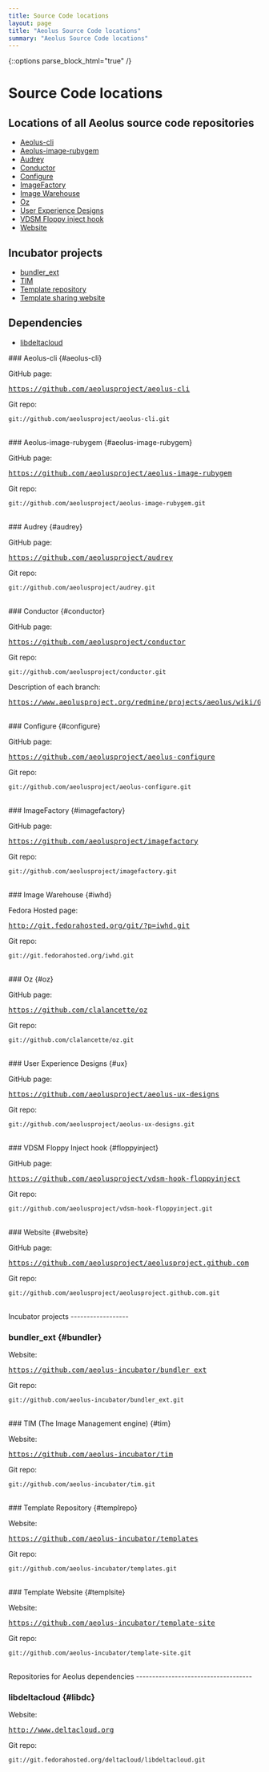 ```yaml
---
title: Source Code locations
layout: page
title: "Aeolus Source Code locations"
summary: "Aeolus Source Code locations"
---
```

{::options parse_block_html="true" /}

Source Code locations
=====================

Locations of all Aeolus source code repositories
------------------------------------------------

-   [Aeolus-cli](#aeolus-cli)
-   [Aeolus-image-rubygem](#aeolus-image-rubygem)
-   [Audrey](#audrey)
-   [Conductor](#conductor)
-   [Configure](#configure)
-   [ImageFactory](#imagefactory)
-   [Image Warehouse](#iwhd)
-   [Oz](#oz)
-   [User Experience Designs](#ux)
-   [VDSM Floppy inject hook](#floppyinject)
-   [Website](#website)

Incubator projects
------------------

-   [bundler\_ext](#bundler)
-   [TIM](#tim)
-   [Template repository](#templrepo)
-   [Template sharing website](#templsite)

Dependencies
------------

-   [libdeltacloud](#libdc)

<div class="section-grouping">
### Aeolus-cli {#aeolus-cli}

GitHub page:

<pre><a class='whitehref' href='https://github.com/aeolusproject/aeolus-cli'>https://github.com/aeolusproject/aeolus-cli</a></pre>

Git repo:

    git://github.com/aeolusproject/aeolus-cli.git
</div>
<br />

<div class="section-grouping">
### Aeolus-image-rubygem {#aeolus-image-rubygem}

GitHub page:

<pre><a class='whitehref' href='https://github.com/aeolusproject/aeolus-image-rubygem'>https://github.com/aeolusproject/aeolus-image-rubygem</a></pre>

Git repo:

    git://github.com/aeolusproject/aeolus-image-rubygem.git
</div>
<br />

<div class="section-grouping">
### Audrey {#audrey}

GitHub page:

<pre><a class='whitehref' href='https://github.com/aeolusproject/audrey'>https://github.com/aeolusproject/audrey</a></pre>

Git repo:

    git://github.com/aeolusproject/audrey.git
</div>
<br />

<div class="section-grouping">
### Conductor {#conductor}

GitHub page:

<pre><a class='whitehref' href='https://github.com/aeolusproject/conductor'>https://github.com/aeolusproject/conductor</a></pre>

Git repo:

    git://github.com/aeolusproject/conductor.git

Description of each branch:

<pre><a class='whitehref' href='https://www.aeolusproject.org/redmine/projects/aeolus/wiki/GitHub_Branches_and_Tags'>https://www.aeolusproject.org/redmine/projects/aeolus/wiki/GitHub_Branches_and_Tags</a></pre>

</div>
<br />

<div class="section-grouping">
### Configure {#configure}

GitHub page:

<pre><a class='whitehref' href='https://github.com/aeolusproject/aeolus-configure'>https://github.com/aeolusproject/aeolus-configure</a></pre>

Git repo:

    git://github.com/aeolusproject/aeolus-configure.git
</div>
<br />

<div class="section-grouping">
### ImageFactory {#imagefactory}

GitHub page:

<pre><a class='whitehref' href='https://github.com/aeolusproject/imagefactory'>https://github.com/aeolusproject/imagefactory</a></pre>

Git repo:

    git://github.com/aeolusproject/imagefactory.git
</div>
<br />

<div class="section-grouping">
### Image Warehouse {#iwhd}

Fedora Hosted page:

<pre><a class='whitehref' href='http://git.fedorahosted.org/git/?p=iwhd.git'>http://git.fedorahosted.org/git/?p=iwhd.git</a></pre>

Git repo:

    git://git.fedorahosted.org/iwhd.git
</div>
<br />

<div class="section-grouping">
### Oz {#oz}

GitHub page:

<pre><a class='whitehref' href='https://github.com/clalancette/oz'>https://github.com/clalancette/oz</a></pre>

Git repo:

    git://github.com/clalancette/oz.git
</div>
<br />

<div class="section-grouping">
### User Experience Designs {#ux}

GitHub page:

<pre><a class='whitehref' href='https://github.com/aeolusproject/aeolus-ux-designs'>https://github.com/aeolusproject/aeolus-ux-designs</a></pre>

Git repo:

    git://github.com/aeolusproject/aeolus-ux-designs.git
</div>
<br />

<div class="section-grouping">
### VDSM Floppy Inject hook {#floppyinject}

GitHub page:

<pre><a class='whitehref' href='https://github.com/aeolusproject/vdsm-hook-floppyinject'>https://github.com/aeolusproject/vdsm-hook-floppyinject</a></pre>

Git repo:

    git://github.com/aeolusproject/vdsm-hook-floppyinject.git
</div>
<br />

<div class="section-grouping">
### Website {#website}

GitHub page:

<pre><a class='whitehref' href='https://github.com/aeolusproject/aeolusproject.github.com'>https://github.com/aeolusproject/aeolusproject.github.com</a></pre>

Git repo:

	git://github.com/aeolusproject/aeolusproject.github.com.git
</div>
<br />

<div class="section-grouping">
Incubator projects
------------------

### bundler\_ext {#bundler}

Website:

<pre><a class='whitehref' href='https://github.com/aeolus-incubator/bundler_ext'>https://github.com/aeolus-incubator/bundler_ext</a></pre>

Git repo:

    git://github.com/aeolus-incubator/bundler_ext.git
</div>
<br />

<div class="section-grouping">
### TIM (The Image Management engine) {#tim}

Website:

<pre><a class='whitehref' href='https://github.com/aeolus-incubator/tim'>https://github.com/aeolus-incubator/tim</a></pre>

Git repo:

    git://github.com/aeolus-incubator/tim.git
</div>
<br />

<div class="section-grouping">
### Template Repository {#templrepo}

Website:

<pre><a class='whitehref' href='https://github.com/aeolus-incubator/templates'>https://github.com/aeolus-incubator/templates</a></pre>

Git repo:

    git://github.com/aeolus-incubator/templates.git

</div>
<br />

<div class="section-grouping">
### Template Website {#templsite}

Website:

<pre><a class='whitehref' href='https://github.com/aeolus-incubator/template-site'>https://github.com/aeolus-incubator/template-site</a></pre>

Git repo:

    git://github.com/aeolus-incubator/template-site.git

</div>
<br />

<div class="section-grouping">
Repositories for Aeolus dependencies
------------------------------------

### libdeltacloud {#libdc}

Website:

<pre><a class='whitehref' href='http://www.deltacloud.org'>http://www.deltacloud.org</a></pre>

Git repo:

    git://git.fedorahosted.org/deltacloud/libdeltacloud.git

</div>
